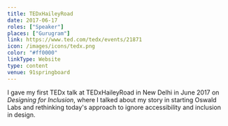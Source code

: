 ```yaml
---
title: TEDxHaileyRoad
date: 2017-06-17
roles: ["Speaker"]
places: ["Gurugram"]
link: https://www.ted.com/tedx/events/21871
icon: /images/icons/tedx.png
color: "#ff0000"
linkType: Website
type: content
venue: 91springboard
---
```


I gave my first TEDx talk at TEDxHaileyRoad in New Delhi in June 2017 on *Designing for Inclusion*, where I talked about my story in starting Oswald Labs and rethinking today's approach to ignore accessibility and inclusion in design.